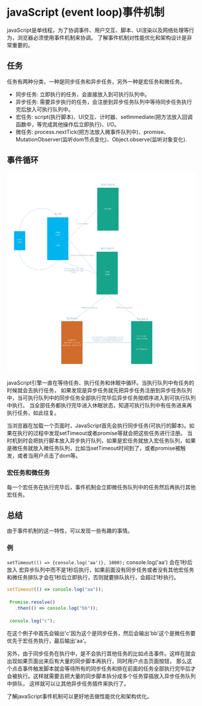 # javaScript (event loop)事件机制

javaScript是单线程，为了协调事件、用户交互、脚本、UI渲染以及网络处理等行为，浏览器必须使用事件机制来协调。
了解事件机制对性能优化和架构设计是非常重要的。

## 任务
任务有两种分类，一种是同步任务和异步任务，另外一种是宏任务和微任务。

* 同步任务: 立即执行的任务，会直接放入到可执行队列中。
* 异步任务: 需要异步执行的任务，会注册到异步任务队列中等待同步任务执行完后放入可执行队列中。
* 宏任务: script(执行脚本)、UI交互、计时器、setImmediate(把方法放入回调函数中，等完成其他操作后立即执行)、I/O。
* 微任务: process.nextTick(把方法放入微事件队列中)、promise、MutationObserver(监听dom节点变化)、Object.observe(监听对象变化).

## 事件循环

![](javaScript事件机制.png)

javaScript引擎一直在等待任务、执行任务和休眠中循环。当执行队列中有任务的时候就会去执行任务，
如果发现是异步任务就先把异步任务注册到异步任务队列中，当可执行队列中的同步任务全部执行完毕后异步任务按顺序进入到可执行队列中执行。
当全部任务都执行完毕进入休眠状态，知道可执行队列中有任务进来再执行任务，如此往复。

当浏览器在加载一个页面时，JavaScript首先会执行同步任务(可执行的脚本)。如果在执行的过程中发现setTimeout或者promise等就会把这些任务进行注册。
当时机到时会把执行脚本放入异步执行队列，如果是宏任务就放入宏任务队列，如果是微任务就放入微任务队列，比如当setTimeout时间到了，或者promise被触发，或者当用户点击了dom等。

### 宏任务和微任务
每一个宏任务在执行完毕后，事件机制会立即微任务队列中的任务然后再执行其他宏任务。

## 总结
由于事件机制的这一特性，可以发现一些有趣的事情。

### 例
`setTimeout(() => {console.log('aa')}, 1000);` console.log('aa') 会在1秒后放入
宏异步队列中而不是1秒后执行，如果前面没有同步任务或者没有其他宏任务和微任务排队才会在1秒后立即执行，否则就要排队执行，会超过1秒执行。

```javascript
setTimeout(() => console.log("aa"));
 
 Promise.resolve()
   .then(() => console.log("bb"));
 
 console.log("c");
```
在这个例子中首先会输出'c'因为这个是同步任务，然后会输出'bb'这个是微任务要优先于宏任务执行，最后输出'aa'。

另外，由于同步任务在执行中，是不会执行其他任务的比如点击事件。这样在就会出现如果页面出来后有大量的同步脚本再执行，同时用户点击页面按钮，
那么这个点击事件触发脚本就会等待所有的同步任务和排在前面的任务全部执行完毕后才会被执行。这样就需要去把大量的同步脚本拆分成多个任务穿插放入异步任务队列中排队，
这样就可以让其他异步任务插件来执行了。

了解javaScript事件机制可以更好地去做性能优化和架构优化。
